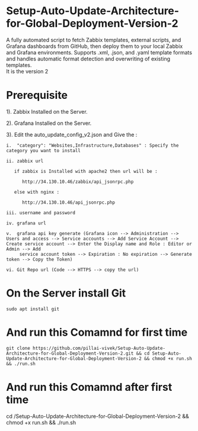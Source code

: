 # Setup-Auto-Update-Architecture-for-Global-Deployment-Version-2
A fully automated script to fetch Zabbix templates, external scripts, and Grafana dashboards from GitHub, then deploy them to your local Zabbix and Grafana environments. Supports .xml, .json, and .yaml template formats and handles automatic format detection and overwriting of existing templates.  
It is the version 2  

# Prerequisite
1). Zabbix Installed on the Server.

2). Grafana Installed on the Server.

3). Edit the auto_update_config_v2.json and Give the : 

    i.  "category": "Websites,Infrastructure,Databases" : Specify the category you want to install 

    ii. zabbix url 
       
       if zabbix is Installed with apache2 then url will be :

          http://34.130.10.46/zabbix/api_jsonrpc.php

       else with nginx : 
          
          http://34.130.10.46/api_jsonrpc.php

    iii. username and password

    iv. grafana url

    v.  grafana api key generate (Grafana icon --> Administration --> Users and access --> Service accounts --> Add Service Account --> Create service account --> Enter the Display name and Role : Editor or Admin --> Add 
         service account token --> Expiration : No expiration --> Generate token --> Copy the Token)

    vi. Git Repo url (Code --> HTTPS --> copy the url)


# On the Server install Git 
    sudo apt install git
# And run this Comamnd for first time 

    git clone https://github.com/pillai-vivek/Setup-Auto-Update-Architecture-for-Global-Deployment-Version-2.git && cd Setup-Auto-Update-Architecture-for-Global-Deployment-Version-2 && chmod +x run.sh && ./run.sh

# And run this Comamnd after first time

cd /Setup-Auto-Update-Architecture-for-Global-Deployment-Version-2 && chmod +x run.sh && ./run.sh
